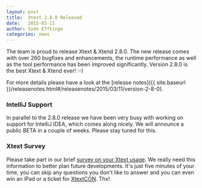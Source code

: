```yaml
---
layout: post
title:  Xtext 2.8.0 Released
date:   2015-03-11
author: Sven Efftinge
categories: news
---
```


The team is proud to release Xtext & Xtend 2.8.0. The new release comes with over 260 bugfixes and enhancements, the runtime performance as well as the tool performance has been improved significantly. Version 2.8.0 is the best Xtext & Xtend ever! :-)

For more details please have a look at the [release notes]({{ site.baseurl }}/releasenotes.html#/releasenotes/2015/03/11/version-2-8-0).

### IntelliJ Support

In parallel to the 2.8.0 release we have been very busy with working on support for IntelliJ IDEA, which comes along nicely. We will announce a public BETA in a couple of weeks. Please stay tuned for this.

### Xtext Survey

Please take part in our brief <a href="https://survey.xtext.org">survey on your Xtext usage</a>. We really need this information to better plan future developments. It's just five minutes of your time, you can skip any questions you don't like to answer and you can even win an iPad or a ticket for <a href="https://www.xtextcon.org">XtextCON</a>. Thx!